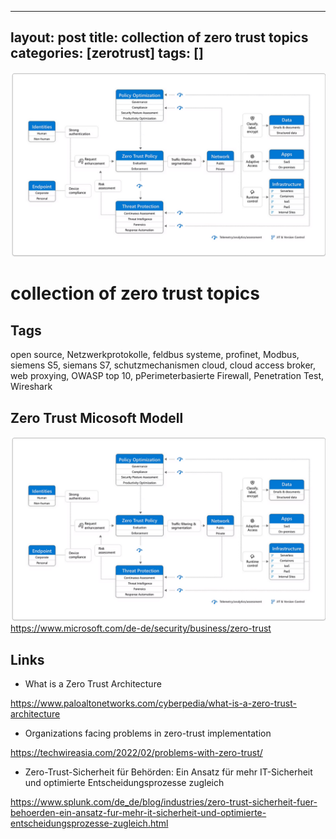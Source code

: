 
---
layout: post
title: collection of zero trust topics
categories: [zerotrust]
tags: []
--- 
![](../pics/20230705155407_zeroTrustMicosoft.png)

# collection of zero trust topics

## Tags 

open source, Netzwerkprotokolle, feldbus systeme, profinet, Modbus, siemens S5, siemans S7, schutzmechanismen cloud, cloud access broker, web proxying, OWASP top 10, pPerimeterbasierte Firewall, Penetration Test, Wireshark   


## Zero Trust Micosoft Modell 

![](../pics/20230705155407_zeroTrustMicosoft.png)
<https://www.microsoft.com/de-de/security/business/zero-trust>

## Links 

- What is a Zero Trust Architecture
  
<https://www.paloaltonetworks.com/cyberpedia/what-is-a-zero-trust-architecture>



- Organizations facing problems in zero-trust implementation

<https://techwireasia.com/2022/02/problems-with-zero-trust/>

- Zero-Trust-Sicherheit für Behörden: Ein Ansatz für mehr IT-Sicherheit und optimierte Entscheidungsprozesse zugleich 

<https://www.splunk.com/de_de/blog/industries/zero-trust-sicherheit-fuer-behoerden-ein-ansatz-fur-mehr-it-sicherheit-und-optimierte-entscheidungsprozesse-zugleich.html>
